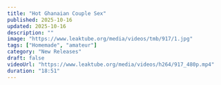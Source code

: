```yaml
---
title: "Hot Ghanaian Couple Sex"
published: 2025-10-16
updated: 2025-10-16
description: ""
image: "https://www.leaktube.org/media/videos/tmb/917/1.jpg"
tags: ["Homemade", "amateur"]
category: "New Releases"
draft: false
videoUrl: "https://www.leaktube.org/media/videos/h264/917_480p.mp4"
duration: "18:51"
---
```


